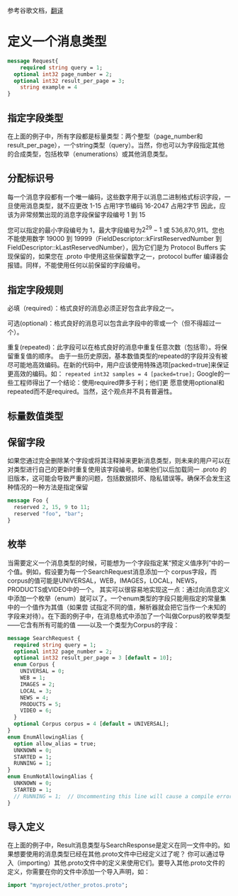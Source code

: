 参考谷歌文档，[翻译](https://colobu.com/2015/01/07/Protobuf-language-guide/#定义一个消息类型)

# 定义一个消息类型
```protobuf
message Request{
	required string query = 1;
  optional int32 page_number = 2;
  optional int32 result_per_page = 3;
	string example = 4
}
```

## 指定字段类型
在上面的例子中，所有字段都是标量类型：两个整型（page_number和result_per_page），一个string类型（query）。当然，你也可以为字段指定其他的合成类型，包括枚举（enumerations）或其他消息类型。

## 分配标识号
每一个消息字段都有一个唯一编码，这些数字用于以消息二进制格式标识字段，一旦使用消息类型，就不应更改
1-15 占用1字节编码
16-2047 占用2字节
因此，应该为非常频繁出现的消息字段保留字段编号 1 到 15

您可以指定的最小字段编号为 1，最大字段编号为$2^{29} - 1$ 或 536,870,911。您也不能使用数字 19000 到 19999（FieldDescriptor::kFirstReservedNumber 到 FieldDescriptor::kLastReservedNumber），因为它们是为 Protocol Buffers 实现保留的，如果您在 .proto 中使用这些保留数字之一，protocol buffer 编译器会报错。同样，不能使用任何以前保留的字段编号。


## 指定字段规则
必填（required）：格式良好的消息必须正好包含此字段之一。

可选(optional)：格式良好的消息可以包含此字段中的零或一个（但不得超过一个）。

重复(repeated)：此字段可以在格式良好的消息中重复任意次数（包括零）。将保留重复值的顺序。
由于一些历史原因，基本数值类型的repeated的字段并没有被尽可能地高效编码。在新的代码中，用户应该使用特殊选项[packed=true]来保证更高效的编码。如：
`repeated int32 samples = 4 [packed=true];`
Google的一些工程师得出了一个结论：使用required弊多于利；他们更 愿意使用optional和repeated而不是required。当然，这个观点并不具有普遍性。


## 标量数值类型

## 保留字段
如果您通过完全删除某个字段或将其注释掉来更新消息类型，则未来的用户可以在对类型进行自己的更新时重复使用该字段编号。如果他们以后加载同一 .proto 的旧版本，这可能会导致严重的问题，包括数据损坏、隐私错误等。确保不会发生这种情况的一种方法是指定保留
```protobuf
message Foo {
  reserved 2, 15, 9 to 11;
  reserved "foo", "bar";
}
```

## 枚举

当需要定义一个消息类型的时候，可能想为一个字段指定某“预定义值序列”中的一个值。例如，假设要为每一个SearchRequest消息添加一个 corpus字段，而corpus的值可能是UNIVERSAL，WEB，IMAGES，LOCAL，NEWS，PRODUCTS或VIDEO中的一个。 其实可以很容易地实现这一点：通过向消息定义中添加一个枚举（enum）就可以了。一个enum类型的字段只能用指定的常量集中的一个值作为其值（如果尝 试指定不同的值，解析器就会把它当作一个未知的字段来对待）。在下面的例子中，在消息格式中添加了一个叫做Corpus的枚举类型——它含有所有可能的值 ——以及一个类型为Corpus的字段：

```protobuf
message SearchRequest {
  required string query = 1;
  optional int32 page_number = 2;
  optional int32 result_per_page = 3 [default = 10];
  enum Corpus {
    UNIVERSAL = 0;
    WEB = 1;
    IMAGES = 2;
    LOCAL = 3;
    NEWS = 4;
    PRODUCTS = 5;
    VIDEO = 6;
  }
  optional Corpus corpus = 4 [default = UNIVERSAL];
}
enum EnumAllowingAlias {
  option allow_alias = true;
  UNKNOWN = 0;
  STARTED = 1;
  RUNNING = 1;
}
enum EnumNotAllowingAlias {
  UNKNOWN = 0;
  STARTED = 1;
  // RUNNING = 1;  // Uncommenting this line will cause a compile error inside Google and a warning message outside.
}
```

## 导入定义
在上面的例子中，Result消息类型与SearchResponse是定义在同一文件中的。如果想要使用的消息类型已经在其他.proto文件中已经定义过了呢？
你可以通过导入（importing）其他.proto文件中的定义来使用它们。要导入其他.proto文件的定义，你需要在你的文件中添加一个导入声明，如：
```protobuf
import "myproject/other_protos.proto";
```
